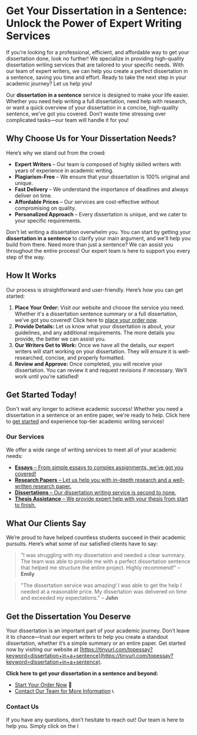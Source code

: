 # Get Your Dissertation in a Sentence: Unlock the Power of Expert Writing Services

If you're looking for a professional, efficient, and affordable way to get your dissertation done, look no further! We specialize in providing high-quality dissertation writing services that are tailored to your specific needs. With our team of expert writers, we can help you create a perfect dissertation in a sentence, saving you time and effort. Ready to take the next step in your academic journey? Let us help you!

Our **dissertation in a sentence** service is designed to make your life easier. Whether you need help writing a full dissertation, need help with research, or want a quick overview of your dissertation in a concise, high-quality sentence, we’ve got you covered. Don’t waste time stressing over complicated tasks—our team will handle it for you!

## Why Choose Us for Your Dissertation Needs?

Here’s why we stand out from the crowd:

- **Expert Writers** – Our team is composed of highly skilled writers with years of experience in academic writing.
- **Plagiarism-Free** – We ensure that your dissertation is 100% original and unique.
- **Fast Delivery** – We understand the importance of deadlines and always deliver on time.
- **Affordable Prices** – Our services are cost-effective without compromising on quality.
- **Personalized Approach** – Every dissertation is unique, and we cater to your specific requirements.

Don't let writing a dissertation overwhelm you. You can start by getting your **dissertation in a sentence** to clarify your main argument, and we'll help you build from there. Need more than just a sentence? We can assist you throughout the entire process! Our expert team is here to support you every step of the way.

## How It Works

Our process is straightforward and user-friendly. Here’s how you can get started:

1. **Place Your Order:** Visit our website and choose the service you need. Whether it's a dissertation sentence summary or a full dissertation, we’ve got you covered! Click here to [place your order now](https://tinyurl.com/topessay?keyword=dissertation+in+a+sentence).
2. **Provide Details:** Let us know what your dissertation is about, your guidelines, and any additional requirements. The more details you provide, the better we can assist you.
3. **Our Writers Get to Work:** Once we have all the details, our expert writers will start working on your dissertation. They will ensure it is well-researched, concise, and properly formatted.
4. **Review and Approve:** Once completed, you will receive your dissertation. You can review it and request revisions if necessary. We’ll work until you’re satisfied!

## Get Started Today!

Don't wait any longer to achieve academic success! Whether you need a dissertation in a sentence or an entire paper, we're ready to help. Click here to [get started](https://tinyurl.com/topessay?keyword=dissertation+in+a+sentence) and experience top-tier academic writing services!

### Our Services

We offer a wide range of writing services to meet all of your academic needs:

- [**Essays** – From simple essays to complex assignments, we’ve got you covered!](https://tinyurl.com/topessay?keyword=dissertation+in+a+sentence)
- [**Research Papers** – Let us help you with in-depth research and a well-written research paper.](https://tinyurl.com/topessay?keyword=dissertation+in+a+sentence)
- [**Dissertations** – Our dissertation writing service is second to none.](https://tinyurl.com/topessay?keyword=dissertation+in+a+sentence)
- [**Thesis Assistance** – We provide expert help with your thesis from start to finish.](https://tinyurl.com/topessay?keyword=dissertation+in+a+sentence)

## What Our Clients Say

We’re proud to have helped countless students succeed in their academic pursuits. Here’s what some of our satisfied clients have to say:

> "I was struggling with my dissertation and needed a clear summary. The team was able to provide me with a perfect dissertation sentence that helped me structure the entire project. Highly recommend!" – **Emily**

> "The dissertation service was amazing! I was able to get the help I needed at a reasonable price. My dissertation was delivered on time and exceeded my expectations." – **John**

## Get the Dissertation You Deserve

Your dissertation is an important part of your academic journey. Don’t leave it to chance—trust our expert writers to help you create a standout dissertation, whether it’s a simple summary or an entire paper. Get started now by visiting our website at [https://tinyurl.com/topessay?keyword=dissertation+in+a+sentence](https://tinyurl.com/topessay?keyword=dissertation+in+a+sentence).

**Click here to get your dissertation in a sentence and beyond:**

- [Start Your Order Now](https://tinyurl.com/topessay?keyword=dissertation+in+a+sentence) 📝
- [Contact Our Team for More Information](https://tinyurl.com/topessay?keyword=dissertation+in+a+sentence) 📞

### Contact Us

If you have any questions, don’t hesitate to reach out! Our team is here to help you. Simply click on the l

